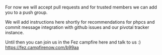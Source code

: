 For now we will accept pull requests and for trusted members we can add you to a push group.

We will add instructions here shortly for recommendations for phpcs and commit message integration with github issues and our pivotal tracker instance.

Until then you can join us in the Fez campfire here and talk to us :) https://fez.campfirenow.com/b99aa